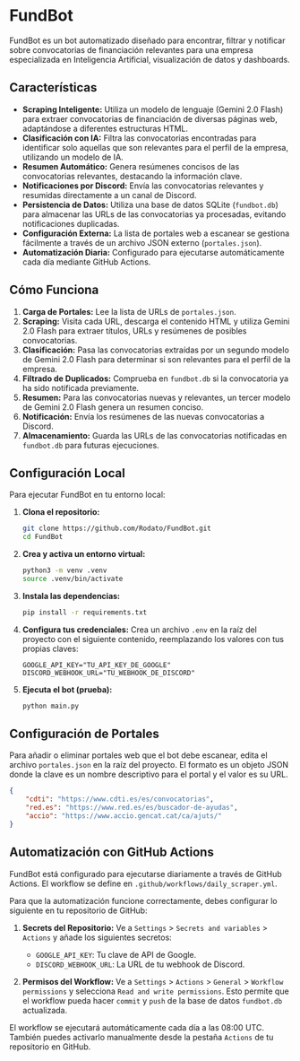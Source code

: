 # FundBot

FundBot es un bot automatizado diseñado para encontrar, filtrar y notificar sobre convocatorias de financiación relevantes para una empresa especializada en Inteligencia Artificial, visualización de datos y dashboards.

## Características

-   **Scraping Inteligente:** Utiliza un modelo de lenguaje (Gemini 2.0 Flash) para extraer convocatorias de financiación de diversas páginas web, adaptándose a diferentes estructuras HTML.
-   **Clasificación con IA:** Filtra las convocatorias encontradas para identificar solo aquellas que son relevantes para el perfil de la empresa, utilizando un modelo de IA.
-   **Resumen Automático:** Genera resúmenes concisos de las convocatorias relevantes, destacando la información clave.
-   **Notificaciones por Discord:** Envía las convocatorias relevantes y resumidas directamente a un canal de Discord.
-   **Persistencia de Datos:** Utiliza una base de datos SQLite (`fundbot.db`) para almacenar las URLs de las convocatorias ya procesadas, evitando notificaciones duplicadas.
-   **Configuración Externa:** La lista de portales web a escanear se gestiona fácilmente a través de un archivo JSON externo (`portales.json`).
-   **Automatización Diaria:** Configurado para ejecutarse automáticamente cada día mediante GitHub Actions.

## Cómo Funciona

1.  **Carga de Portales:** Lee la lista de URLs de `portales.json`.
2.  **Scraping:** Visita cada URL, descarga el contenido HTML y utiliza Gemini 2.0 Flash para extraer títulos, URLs y resúmenes de posibles convocatorias.
3.  **Clasificación:** Pasa las convocatorias extraídas por un segundo modelo de Gemini 2.0 Flash para determinar si son relevantes para el perfil de la empresa.
4.  **Filtrado de Duplicados:** Comprueba en `fundbot.db` si la convocatoria ya ha sido notificada previamente.
5.  **Resumen:** Para las convocatorias nuevas y relevantes, un tercer modelo de Gemini 2.0 Flash genera un resumen conciso.
6.  **Notificación:** Envía los resúmenes de las nuevas convocatorias a Discord.
7.  **Almacenamiento:** Guarda las URLs de las convocatorias notificadas en `fundbot.db` para futuras ejecuciones.

## Configuración Local

Para ejecutar FundBot en tu entorno local:

1.  **Clona el repositorio:**
    ```bash
    git clone https://github.com/Rodato/FundBot.git
    cd FundBot
    ```

2.  **Crea y activa un entorno virtual:**
    ```bash
    python3 -m venv .venv
    source .venv/bin/activate
    ```

3.  **Instala las dependencias:**
    ```bash
    pip install -r requirements.txt
    ```

4.  **Configura tus credenciales:**
    Crea un archivo `.env` en la raíz del proyecto con el siguiente contenido, reemplazando los valores con tus propias claves:
    ```
    GOOGLE_API_KEY="TU_API_KEY_DE_GOOGLE"
    DISCORD_WEBHOOK_URL="TU_WEBHOOK_DE_DISCORD"
    ```

5.  **Ejecuta el bot (prueba):**
    ```bash
    python main.py
    ```

## Configuración de Portales

Para añadir o eliminar portales web que el bot debe escanear, edita el archivo `portales.json` en la raíz del proyecto. El formato es un objeto JSON donde la clave es un nombre descriptivo para el portal y el valor es su URL.

```json
{
    "cdti": "https://www.cdti.es/es/convocatorias",
    "red.es": "https://www.red.es/es/buscador-de-ayudas",
    "accio": "https://www.accio.gencat.cat/ca/ajuts/"
}
```

## Automatización con GitHub Actions

FundBot está configurado para ejecutarse diariamente a través de GitHub Actions. El workflow se define en `.github/workflows/daily_scraper.yml`.

Para que la automatización funcione correctamente, debes configurar lo siguiente en tu repositorio de GitHub:

1.  **Secrets del Repositorio:**
    Ve a `Settings` > `Secrets and variables` > `Actions` y añade los siguientes secretos:
    -   `GOOGLE_API_KEY`: Tu clave de API de Google.
    -   `DISCORD_WEBHOOK_URL`: La URL de tu webhook de Discord.

2.  **Permisos del Workflow:**
    Ve a `Settings` > `Actions` > `General` > `Workflow permissions` y selecciona `Read and write permissions`. Esto permite que el workflow pueda hacer `commit` y `push` de la base de datos `fundbot.db` actualizada.

El workflow se ejecutará automáticamente cada día a las 08:00 UTC. También puedes activarlo manualmente desde la pestaña `Actions` de tu repositorio en GitHub.
